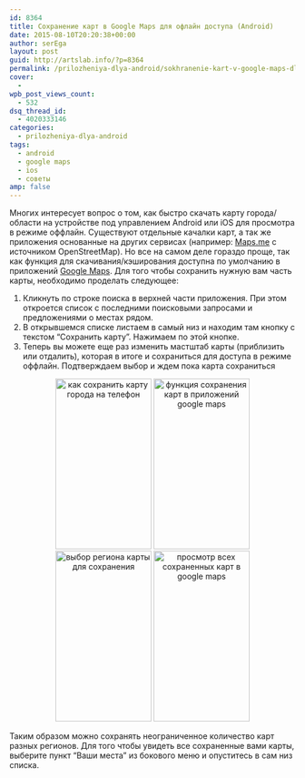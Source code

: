 ```yaml
---
id: 8364
title: Сохранение карт в Google Maps для офлайн доступа (Android)
date: 2015-08-10T20:20:38+00:00
author: serEga
layout: post
guid: http://artslab.info/?p=8364
permalink: /prilozheniya-dlya-android/sokhranenie-kart-v-google-maps-dlya-oflayn-dostup/
cover:
  -
wpb_post_views_count:
  - 532
dsq_thread_id:
  - 4020333146
categories:
  - prilozheniya-dlya-android
tags:
  - android
  - google maps
  - ios
  - советы
amp: false
---
```

Многих интересует вопрос о том, как быстро скачать карту города/области на устройстве под управлением Android или iOS для просмотра в режиме оффлайн. Существуют отдельные качалки карт, а так же приложения основанные на других сервисах (например: <a href="https://play.google.com/store/apps/details?id=com.mapswithme.maps.pro&#038;hl=de" target="_blank">Maps.me</a> с источником OpenStreetMap). Но все на самом деле гораздо проще, так как функция для скачивания/кэширования доступна по умолчанию в приложений <a href="https://play.google.com/store/apps/details?id=com.google.android.apps.maps&#038;hl=de" target="_blank">Google Maps</a>. Для того чтобы сохранить нужную вам часть карты, необходимо проделать следующее:


  1. Кликнуть по строке поиска в верхней части приложения. При этом откроется список с последними поисковыми запросами и предложениями о местах рядом.
  2. В открывшемся списке листаем в самый низ и находим там кнопку с текстом &#8220;Сохранить карту&#8221;. Нажимаем по этой кнопке.
  3. Теперь вы можете еще раз изменить мастштаб карты (приблизить или отдалить), которая в итоге и сохраниться для доступа в режиме оффлайн. Подтверждаем выбор и ждем пока карта сохраниться

<center>
<a href="https://cldup.com/YSRXennQc3.png" data-lightbox="android-maps"><img src="https://cldup.com/Q9xqR1IeQT.png" alt="как сохранить карту города на телефон" width="169" height="300" class="size-medium wp-image-8368" /></a>&nbsp;<a href="https://cldup.com/RedkCWDp_X.png" data-lightbox="android-maps"><img src="https://cldup.com/qk84oabQ9g.png" alt="функция сохранения карт в приложений google maps" width="169" height="300" class="size-medium wp-image-8367" /></a><br />
</center>


<center>
<a href="https://cldup.com/d_VCv8OP0r.png" data-lightbox="android-maps" ><img src="https://cldup.com/iai1b2tXCy.png" alt="выбор региона карты для сохранения" width="169" height="300" class="size-medium wp-image-8369" /></a>&nbsp;<a href="https://cldup.com/7Tvz3vOx7a.png" data-lightbox="android-maps"><img src="https://cldup.com/9g0PmonHbn.png" alt="просмотр всех сохраненных карт в  google maps" width="169" height="300" class="size-medium wp-image-8366" /></a><br />
</center>

Таким образом можно сохранять неограниченное количество карт разных регионов. Для того чтобы увидеть все сохраненные вами карты, выберите пункт &#8220;Ваши места&#8221; из бокового меню и опуститесь в сам низ списка.
